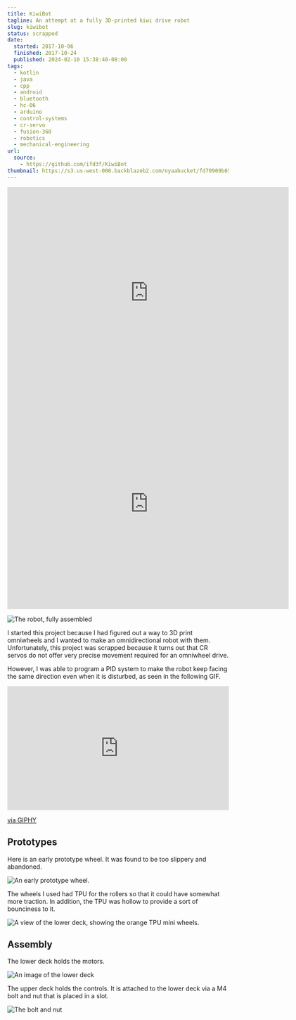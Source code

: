 ```yaml
---
title: KiwiBot
tagline: An attempt at a fully 3D-printed kiwi drive robot
slug: kiwibot
status: scrapped
date:
  started: 2017-10-06
  finished: 2017-10-24
  published: 2024-02-10 15:38:40-08:00
tags:
  - kotlin
  - java
  - cpp
  - android
  - bluetooth
  - hc-06
  - arduino
  - control-systems
  - cr-servo
  - fusion-360
  - robotics
  - mechanical-engineering
url:
  source:
    - https://github.com/ifd3f/KiwiBot
thumbnail: https://s3.us-west-000.backblazeb2.com/nyaabucket/fd70909b65df3a9461d16a009c790bacf13c826f07eea0e7c688e6f23005e292/kiwibot-thumb.jpg
---
```


<iframe src="https://myhub.autodesk360.com/ue28d9dcb/shares/public/SH56a43QTfd62c1cd968eb1efe20e185a001?mode=embed" width="640" height="480" allowfullscreen="true" webkitallowfullscreen="true" mozallowfullscreen="true"  frameborder="0"></iframe>

<iframe src="https://myhub.autodesk360.com/ue28d9dcb/shares/public/SH56a43QTfd62c1cd968deeb555105c15399?mode=embed" width="640" height="480" allowfullscreen="true" webkitallowfullscreen="true" mozallowfullscreen="true"  frameborder="0"></iframe>

![The robot, fully assembled](https://s3.us-west-000.backblazeb2.com/nyaabucket/e0f148da21cae912b71935617624b4cc83de15f7236dd33f7a0a2c66eca80406/kiwibot-raw.jpg)

I started this project because I had figured out a way to 3D print omniwheels
and I wanted to make an omnidirectional robot with them. Unfortunately, this
project was scrapped because it turns out that CR servos do not offer very
precise movement required for an omniwheel drive.

However, I was able to program a PID system to make the robot keep facing the
same direction even when it is disturbed, as seen in the following GIF.

<div style="width:100%;height:0;padding-bottom:56%;position:relative;"><iframe src="https://giphy.com/embed/Js2rsqtkQ4EMXftQDa" width="100%" height="100%" style="position:absolute" frameBorder="0" class="giphy-embed" allowFullScreen></iframe></div><p><a href="https://giphy.com/gifs/Js2rsqtkQ4EMXftQDa">via GIPHY</a></p>

## Prototypes

Here is an early prototype wheel. It was found to be too slippery and abandoned.

![An early prototype wheel.](https://s3.us-west-000.backblazeb2.com/nyaabucket/69dc6695244a6b6b087cfd2f292d24583956f386707eac819c3654f572cc6a5e/wheel-proto1.jpg)

The wheels I used had TPU for the rollers so that it could have somewhat more
traction. In addition, the TPU was hollow to provide a sort of bounciness to it.

![A view of the lower deck, showing the orange TPU mini wheels.](https://s3.us-west-000.backblazeb2.com/nyaabucket/c75a8b9964ac123aa181fb0f4da45b9b46cdcf8261412dd924947def2a049b91/lower-deck-assembled.jpg)

## Assembly

The lower deck holds the motors.

![An image of the lower deck](https://s3.us-west-000.backblazeb2.com/nyaabucket/d753cef25321fbeddf1b942276a14252be979836f4b43a241888605f1e650c91/lower-deck.jpg)

The upper deck holds the controls. It is attached to the lower deck via a M4
bolt and nut that is placed in a slot.

![The bolt and nut](https://s3.us-west-000.backblazeb2.com/nyaabucket/2e7fd748b0c1355f7e6d0770436ec90cc7c95015c0dfbf15eeb3f2c0731f03ff/bolt-assembly-detail.jpg)
